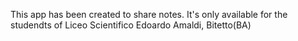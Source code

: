 This app has been created to share notes. It's only available for the studendts of Liceo Scientifico Edoardo Amaldi, Bitetto(BA)
